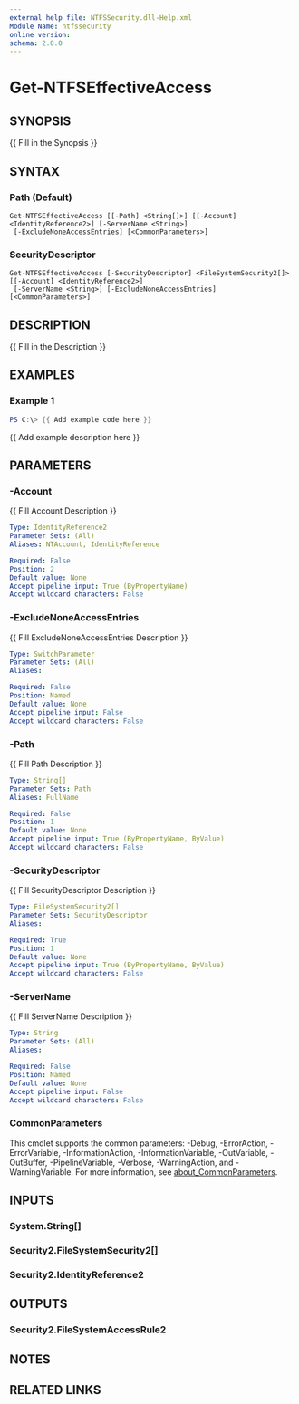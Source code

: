 ```yaml
---
external help file: NTFSSecurity.dll-Help.xml
Module Name: ntfssecurity
online version:
schema: 2.0.0
---
```


# Get-NTFSEffectiveAccess

## SYNOPSIS

{{ Fill in the Synopsis }}

## SYNTAX

### Path (Default)
```
Get-NTFSEffectiveAccess [[-Path] <String[]>] [[-Account] <IdentityReference2>] [-ServerName <String>]
 [-ExcludeNoneAccessEntries] [<CommonParameters>]
```

### SecurityDescriptor
```
Get-NTFSEffectiveAccess [-SecurityDescriptor] <FileSystemSecurity2[]> [[-Account] <IdentityReference2>]
 [-ServerName <String>] [-ExcludeNoneAccessEntries] [<CommonParameters>]
```

## DESCRIPTION

{{ Fill in the Description }}

## EXAMPLES

### Example 1

```PowerShell
PS C:\> {{ Add example code here }}
```

{{ Add example description here }}

## PARAMETERS

### -Account

{{ Fill Account Description }}

```yaml
Type: IdentityReference2
Parameter Sets: (All)
Aliases: NTAccount, IdentityReference

Required: False
Position: 2
Default value: None
Accept pipeline input: True (ByPropertyName)
Accept wildcard characters: False
```

### -ExcludeNoneAccessEntries

{{ Fill ExcludeNoneAccessEntries Description }}

```yaml
Type: SwitchParameter
Parameter Sets: (All)
Aliases:

Required: False
Position: Named
Default value: None
Accept pipeline input: False
Accept wildcard characters: False
```

### -Path

{{ Fill Path Description }}

```yaml
Type: String[]
Parameter Sets: Path
Aliases: FullName

Required: False
Position: 1
Default value: None
Accept pipeline input: True (ByPropertyName, ByValue)
Accept wildcard characters: False
```

### -SecurityDescriptor

{{ Fill SecurityDescriptor Description }}

```yaml
Type: FileSystemSecurity2[]
Parameter Sets: SecurityDescriptor
Aliases:

Required: True
Position: 1
Default value: None
Accept pipeline input: True (ByPropertyName, ByValue)
Accept wildcard characters: False
```

### -ServerName

{{ Fill ServerName Description }}

```yaml
Type: String
Parameter Sets: (All)
Aliases:

Required: False
Position: Named
Default value: None
Accept pipeline input: False
Accept wildcard characters: False
```

### CommonParameters
This cmdlet supports the common parameters: -Debug, -ErrorAction, -ErrorVariable, -InformationAction, -InformationVariable, -OutVariable, -OutBuffer, -PipelineVariable, -Verbose, -WarningAction, and -WarningVariable. For more information, see [about_CommonParameters](http://go.microsoft.com/fwlink/?LinkID=113216).

## INPUTS

### System.String[]

### Security2.FileSystemSecurity2[]

### Security2.IdentityReference2

## OUTPUTS

### Security2.FileSystemAccessRule2

## NOTES

## RELATED LINKS
